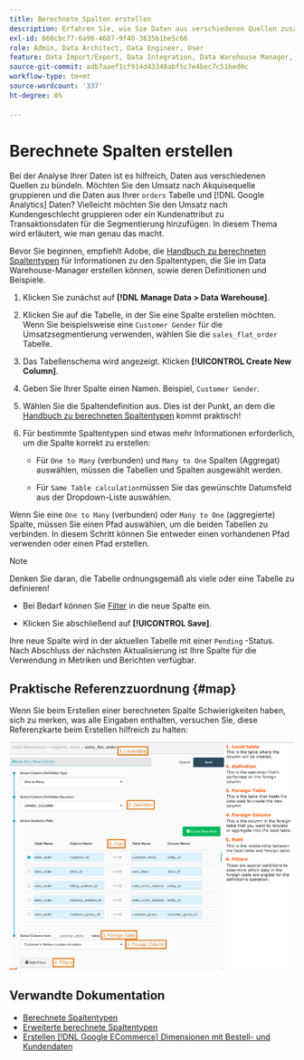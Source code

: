 ```yaml
---
title: Berechnete Spalten erstellen
description: Erfahren Sie, wie Sie Daten aus verschiedenen Quellen zusammenführen.
exl-id: 668cbc77-6a96-4687-9f40-3635b1be5c66
role: Admin, Data Architect, Data Engineer, User
feature: Data Import/Export, Data Integration, Data Warehouse Manager, Commerce Tables
source-git-commit: adb7aaef1cf914d43348abf5c7e4bec7c51bed0c
workflow-type: tm+mt
source-wordcount: '337'
ht-degree: 0%

---
```


# Berechnete Spalten erstellen

Bei der Analyse Ihrer Daten ist es hilfreich, Daten aus verschiedenen Quellen zu bündeln. Möchten Sie den Umsatz nach Akquisequelle gruppieren und die Daten aus Ihrer `orders` Tabelle und [!DNL Google Analytics] Daten? Vielleicht möchten Sie den Umsatz nach Kundengeschlecht gruppieren oder ein Kundenattribut zu Transaktionsdaten für die Segmentierung hinzufügen. In diesem Thema wird erläutert, wie man genau das macht.

Bevor Sie beginnen, empfiehlt Adobe, die [Handbuch zu berechneten Spaltentypen](../../data-analyst/data-warehouse-mgr/calc-column-types.md) für Informationen zu den Spaltentypen, die Sie im Data Warehouse-Manager erstellen können, sowie deren Definitionen und Beispiele.

1. Klicken Sie zunächst auf **[!DNL Manage Data > Data Warehouse]**.

1. Klicken Sie auf die Tabelle, in der Sie eine Spalte erstellen möchten. Wenn Sie beispielsweise eine `Customer Gender` für die Umsatzsegmentierung verwenden, wählen Sie die `sales_flat_order` Tabelle.

1. Das Tabellenschema wird angezeigt. Klicken **[!UICONTROL Create New Column]**.

1. Geben Sie Ihrer Spalte einen Namen. Beispiel, `Customer Gender`.

1. Wählen Sie die Spaltendefinition aus. Dies ist der Punkt, an dem die [Handbuch zu berechneten Spaltentypen](../data-warehouse-mgr/calc-column-types.md) kommt praktisch!

1. Für bestimmte Spaltentypen sind etwas mehr Informationen erforderlich, um die Spalte korrekt zu erstellen:

   * Für `One to Many` (verbunden) und `Many to One` Spalten (Aggregat) auswählen, müssen die Tabellen und Spalten ausgewählt werden.

   * Für `Same Table calculation`müssen Sie das gewünschte Datumsfeld aus der Dropdown-Liste auswählen.

Wenn Sie eine `One to Many` (verbunden) oder `Many to One` (aggregierte) Spalte, müssen Sie einen Pfad auswählen, um die beiden Tabellen zu verbinden. In diesem Schritt können Sie entweder einen vorhandenen Pfad verwenden oder einen Pfad erstellen.

>[!NOTE]
>
>Denken Sie daran, die Tabelle ordnungsgemäß als viele oder eine Tabelle zu definieren!

* Bei Bedarf können Sie [Filter](../../data-user/reports/ess-manage-data-filters.md) in die neue Spalte ein.

* Klicken Sie abschließend auf **[!UICONTROL Save]**.

Ihre neue Spalte wird in der aktuellen Tabelle mit einer `Pending` -Status. Nach Abschluss der nächsten Aktualisierung ist Ihre Spalte für die Verwendung in Metriken und Berichten verfügbar.

## Praktische Referenzzuordnung {#map}

Wenn Sie beim Erstellen einer berechneten Spalte Schwierigkeiten haben, sich zu merken, was alle Eingaben enthalten, versuchen Sie, diese Referenzkarte beim Erstellen hilfreich zu halten:

![](../../assets/Calculated_Columns_Example.png)

## Verwandte Dokumentation

* [Berechnete Spaltentypen](../data-warehouse-mgr/calc-column-types.md)
* [Erweiterte berechnete Spaltentypen](../data-warehouse-mgr/adv-calc-columns.md)
* [Erstellen [!DNL Google ECommerce] Dimensionen mit Bestell- und Kundendaten](../data-warehouse-mgr/bldg-google-ecomm-dim.md)
